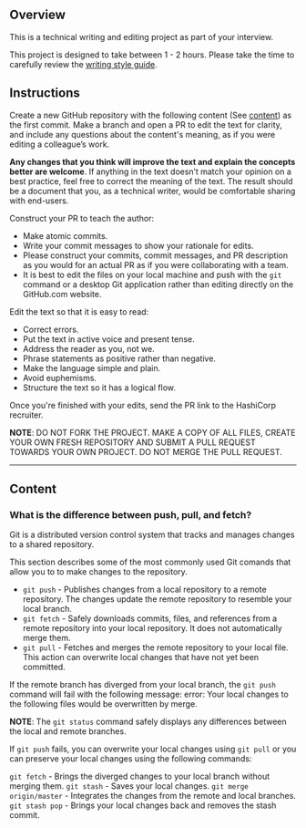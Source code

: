 ## Overview

This is a technical writing and editing project as part of your interview.

This project is designed to take between 1 - 2 hours.
Please take the time to carefully review the [writing style guide](../styling-guide-snippet.md).

## Instructions

Create a new GitHub repository with the following content (See [content](#content)) as the first commit. Make a branch and open a PR to edit the text for clarity, and include any questions about the content's meaning, as if you were editing a colleague’s work. 

 **Any changes that you think will improve the text and explain the concepts better are welcome**. If anything in the text doesn’t match your opinion on a best practice, feel free to correct the meaning of the text. The result should be a document that you, as a technical writer, would be comfortable sharing with end-users.


Construct your PR to teach the author:
- Make atomic commits.
- Write your commit messages to show your rationale for edits.
- Please construct your commits, commit messages, and PR description as you would for an actual PR as if you were collaborating with a team.
- It is best to edit the files on your local machine and push with the `git` command or a desktop Git application rather than editing directly on the GitHub.com website.

Edit the text so that it is easy to read:
- Correct errors.
- Put the text in active voice and present tense.
- Address the reader as you, not we.
- Phrase statements as positive rather than negative.
- Make the language simple and plain. 
- Avoid euphemisms.
- Structure the text so it has a logical flow. 

Once you're finished with your edits, send the PR link to the HashiCorp recruiter.

**NOTE**: DO NOT FORK THE PROJECT. MAKE A COPY OF ALL FILES, CREATE YOUR OWN FRESH REPOSITORY AND SUBMIT A PULL REQUEST TOWARDS YOUR OWN PROJECT. DO NOT MERGE THE PULL REQUEST.

---

## Content

### What is the difference between push, pull, and fetch?

Git is a distributed version control system that tracks and manages changes to a shared repository. 

This section describes some of the most commonly used Git comands that allow you to to make changes to the repository. 

- `git push` - Publishes changes from a local repository to a remote repository. The changes update the remote repository to resemble your local branch. 
- `git fetch` - Safely downloads commits, files, and references from a remote repository into your local repository. It does not automatically merge them.
- `git pull` - Fetches and merges the remote repository to your local file. This action can overwrite local changes that have not yet been committed.


If the remote branch has diverged from your local branch, the `git push` command will fail with the following message: error: Your local changes to the following files would be overwritten by merge.

**NOTE**: The `git status` command safely displays any differences between the local and remote branches. 


If `git push` fails, you can overwrite your local changes using `git pull` or you can preserve your local changes using the following commands:

`git fetch` - Brings the diverged changes to your local branch without merging them.
`git stash` - Saves your local changes.
`git merge origin/master` - Integrates the changes from the remote and local branches. 
`git stash pop` - Brings your local changes back and removes the stash commit.
